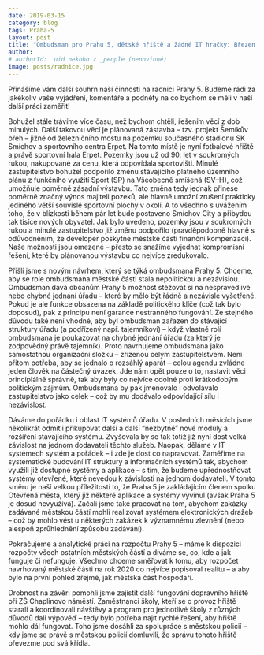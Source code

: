 ```yaml
---
date: 2019-03-15
category: blog
tags: Praha-5
layout: post
title: "Ombudsman pro Prahu 5, dětské hřiště a žádné IT hračky: Březen pod vedením Pirátů na Praze 5"
author: 
# authorId:  uid nekoho z _people (nepovinné)
image: posts/radnice.jpg
---
```


Přinášíme vám další souhrn naší činnosti na radnici Prahy 5. Budeme rádi za jakékoliv vaše vyjádření, komentáře a podněty na co bychom se měli v naší další práci zaměřit!

Bohužel stále trávíme více času, než bychom chtěli, řešením věcí z dob minulých. Další takovou věcí je plánovaná zástavba – tzv. projekt Šemíkův břeh – jižně od železničního mostu na pozemku současného stadionu SK Smíchov a sportovního centra Erpet. Na tomto místě je nyní fotbalové hřiště a právě sportovní hala Erpet. Pozemky jsou už od 90. let v soukromých rukou, nakupované za cenu, která odpovídala sportovišti. Minulé zastupitelstvo bohužel podpořilo změnu stávajícího platného územního plánu z funkčního využití Sport (SP) na Všeobecně smíšená (SV–H), což umožňuje poměrně zásadní výstavbu. Tato změna tedy jednak přinese poměrně značný výnos majiteli pozeků, ale hlavně umožní zrušení prakticky jediného větší souvislé sportovní plochy v okolí. A to všechno s uvážením toho, že v blízkosti během pár let bude postaveno Smíchov City a přibydou tak tisíce nových obyvatel. Jak bylo uvedeno, pozemky jsou v soukromých rukou a minulé zastupitelstvo již změnu podpořilo (pravděpodobně hlavně s odůvodněním, že developer poskytne městské části finanční kompenzaci). Naše možnosti jsou omezené – přesto se snažíme vyjednat kompromisní řešení, které by plánovanou výstavbu co nejvíce zredukovalo.

Přišli jsme s novým návrhem, který se týká ombudsmana Prahy 5. Chceme, aby se role ombudsmana městské části stala nepolitickou a nezávislou. Ombudsman dává občanům Prahy 5 možnost stěžovat si na nespravedlivé nebo chybné jednání úřadu – které by mělo být řádně a nezávisle vyšetřené. Pokud je ale funkce obsazena na základě politického klíče (což tak bylo doposud), pak z principu není garance nestranného fungování. Ze stejného důvodu také není vhodné, aby byl ombudsman zařazen do stávající struktury úřadu (a podřízený např. tajemníkovi) – když vlastně rolí ombudsmana je poukazovat na chybné jednání úřadu (za který je zodpovědný právě tajemník). Proto navrhujeme ombudsmana jako samostatnou organizační složku – zřízenou celým zastupitelstvem. Není přitom potřeba, aby se jednalo o rozsáhlý aparát – celou agendu zvládne jeden člověk na částečný úvazek. Jde nám opět pouze o to, nastavit věci principiálně správně, tak aby byly co nejvíce odolné proti krátkodobým politickým zájmům. Ombudsmana by pak jmenovalo i odvolávalo zastupitelstvo jako celek – což by mu dodávalo odpovídající sílu i nezávislost.

Dáváme do pořádku i oblast IT systémů úřadu. V posledních měsících jsme několikrát odmítli přikupovat další a další “nezbytné” nové moduly a rozšíření stávajícího systému. Zvyšovala by se tak totiž již nyní dost velká závislost na jednom dodavateli těchto služeb. Naopak, děláme v IT systémech systém a pořádek – i zde je dost co napravovat. Zaměříme na systematické budování IT struktury a informačních systémů tak, abychom využili již dostupné systémy a aplikace – s tím, že budeme upřednostňovat systémy otevřené, které nevedou k závislosti na jednom dodavateli. V tomto směru je naší velkou příležitostí to, že Praha 5 je zakládajícím členem spolku Otevřená města, který již některé aplikace a systémy vyvinul (avšak Praha 5 je dosud nevyužívá). Začali jsme také pracovat na tom, abychom zakázky zadávané městskou částí mohli realizovat systémem elektronických dražeb – což by mohlo vést u některých zakázek k významnému zlevnění (nebo alespoň zprůhlednění způsobu zadávání).

Pokračujeme a analytické práci na rozpočtu Prahy 5 – máme k dispozici rozpočty všech ostatních městských částí a díváme se, co, kde a jak funguje či nefunguje. Všechno chceme směřovat k tomu, aby rozpočet navrhovaný městské části na rok 2020 co nejvíce popisoval realitu – a aby bylo na první pohled zřejmé, jak městská část hospodaří.

Drobnost na závěr: pomohli jsme zajistit další fungování dopravního hřiště při ZŠ Chaplinovo náměstí. Zaměstnanci školy, kteří se o provoz hřiště starali a koordinovali návštěvy a program pro jednotlivé školy z různých důvodů dali výpověď – tedy bylo potřeba najít rychlé řešení, aby hřiště mohlo dál fungovat. Toho jsme dosáhli za spolupráce s městskou policií – kdy jsme se právě s městskou policií domluvili, že správu tohoto hřiště převezme pod svá křídla.
